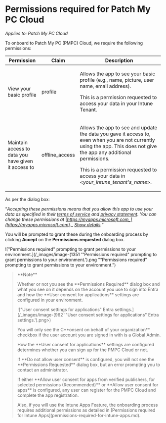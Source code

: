 # Permissions required for Patch My PC Cloud

_Applies to: Patch My PC Cloud_

To onboard to Patch My PC (PMPC) Cloud, we require the following permissions:

| Permission                                          | Claim           | Description                                                                                                                                                                                                                                                                          |
| --------------------------------------------------- | --------------- | ------------------------------------------------------------------------------------------------------------------------------------------------------------------------------------------------------------------------------------------------------------------------------------ |
| View your basic profile                             | profile         | <p>Allows the app to see your basic profile (e.g., name, picture, user name, email address).</p><p>This is a permission requested to access your data in your Intune Tenant.</p>                                                                                                     |
| Maintain access to data you have given it access to | offline\_access | <p>Allows the app to see and update the data you gave it access to, even when you are not currently using the app. This does not give the app any additional permissions.</p><p>This is a permission requested to access your data in &#x3C;<em>your_intune_tenant's_name</em>>.</p> |

As per the dialog box:

“_Accepting these permissions means that you allow this app to use your data as specified in their_ [_terms of service_](https://patchmypc.com/terms-of-service) _and_ [_privacy statement_](https://patchmypc.com/privacy-policy)_. You can change these permissions at_ [_https://myapps.microsoft.com_](https://myapps.microsoft.com)_._ [_Show details_](https://login.microsoftonline.com/common/login)_._”

You will be prompted to grant these during the onboarding process by clicking **Accept** on the **Permissions requested** dialog box.

!["Permissions required" prompting to grant permissions to your environment.](/_images/image-(1351 '"Permissions required" prompting to grant permissions to your environment.').png "“Permissions required” prompting to grant permissions to your environment.")

<blockquote class="wp-block-quote">
<p>**Note**</p>
<p>Whether or not you see the **Permissions Required** dialog box and what you see on it depends on the account you use to sign into Entra and how the **User consent for applications** settings are configured in your environment.</p>
<p>!["User consent settings for applications" Entra settings.](/_images/image-(962 '"User consent settings for applications" Entra settings.').png>)</p>
<p>You will only see the C**onsent on behalf of your organization** checkbox if the user account you are signed in with is a Global Admin.</p>
<p>How the **User consent for applications** settings are configured determines whether you can sign up for the PMPC Cloud or not.</p>
<p>If **Do not allow user consent** is configured, you will not see the **Permissions Requested** dialog box, but an error prompting you to contact an administrator.</p>
<p>If either **Allow user consent for apps from verified publishers, for selected permissions (Recommended)** or **Allow user consent for apps** is configured, any user can register for the PMPC Cloud and complete the app registration.</p>
<p>Also, if you will use the Intune Apps Feature, the onboarding process requires additional permissions as detailed in [Permissions required for Intune Apps](permissions-required-for-intune-apps.md).</p>
</blockquote>